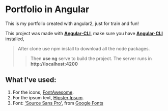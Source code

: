 # Portfolio in Angular

This is my portfolio created with angular2, just for train and fun!

This project was made with [**Angular-CLI**](https://cli.angular.io/), make sure you have [**Angular-CLI**](https://cli.angular.io/) installed,
> After clone use npm install to download all the node packages.
>> Then **use ng** serve to build the project. 
>> The server runs in **http://localhost:4200**

## What I've used:

1. For the icons, [FontAwesome](http://fontawesome.io/).
2. For the ipsum text, [Hipster Ipsum](https://hipsum.co/).
3. Font: ['Source Sans Pro'](https://fonts.googleapis.com/css?family=Source+Sans+Pro), from [Google Fonts](https://fonts.google.com/)